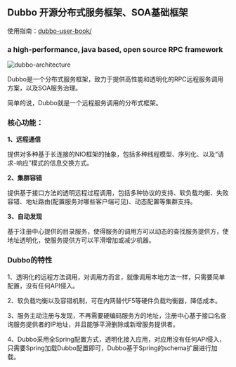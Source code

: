 ## Dubbo 开源分布式服务框架、SOA基础框架

使用指南：[dubbo-user-book/](http://dubbo.io/books/dubbo-user-book/)

### a high-performance, java based, open source RPC framework
![dubbo-architecture](https://github.com/clonegod/tools/blob/master/images/dubbo-architecture.png)

Dubbo是一个分布式服务框架，致力于提供高性能和透明化的RPC远程服务调用方案，以及SOA服务治理。

简单的说，Dubbo就是一个远程服务调用的分布式框架。

### 核心功能：
**1、远程通信**

提供对多种基于长连接的NIO框架的抽象，包括多种线程模型、序列化、以及“请求-响应”模式的信息交换方式。

**2、集群容错**

提供基于接口方法的透明远程过程调用，包括多种协议的支持、软负载均衡、失败容错、地址路由(配置服务对哪些客户端可见)、动态配置等集群支持。

**3、自动发现**

基于注册中心提供的目录服务，使得服务的调用方可以动态的查找服务提供方，使地址透明化，使服务提供方可以平滑增加或减少机器。


### Dubbo的特性
1、透明化的远程方法调用，对调用方而言，就像调用本地方法一样，只需要简单配置，没有任何API侵入。

2、软负载均衡以及容错机制，可在内网替代F5等硬件负载均衡器，降低成本。

3、服务主动注册与发现，不再需要硬编码服务方的地址，注册中心基于接口名查询服务提供者的IP地址，并且能够平滑删除或新增服务提供者。

4、Dubbo采用全Spring配置方式，透明化接入应用，对应用没有任何API侵入，只需要Spring加载Dubbo配置即可，Dubbo基于Spring的schema扩展进行加载。





